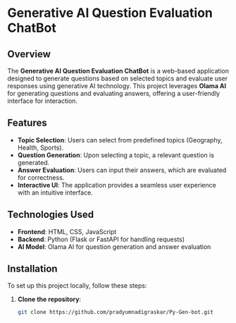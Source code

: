 # Generative AI Question Evaluation ChatBot

## Overview

The **Generative AI Question Evaluation ChatBot** is a web-based application designed to generate questions based on selected topics and evaluate user responses using generative AI technology. This project leverages **Olama AI** for generating questions and evaluating answers, offering a user-friendly interface for interaction.

## Features

- **Topic Selection**: Users can select from predefined topics (Geography, Health, Sports).
- **Question Generation**: Upon selecting a topic, a relevant question is generated.
- **Answer Evaluation**: Users can input their answers, which are evaluated for correctness.
- **Interactive UI**: The application provides a seamless user experience with an intuitive interface.

## Technologies Used

- **Frontend**: HTML, CSS, JavaScript
- **Backend**: Python (Flask or FastAPI for handling requests)
- **AI Model**: Olama AI for question generation and answer evaluation

## Installation

To set up this project locally, follow these steps:

1. **Clone the repository**:

   ```bash
   git clone https://github.com/pradyumnadigraskar/Py-Gen-bot.git
